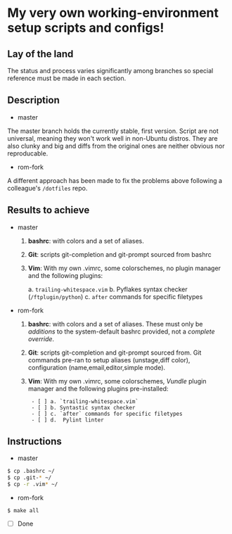 # My very own working-environment setup scripts and configs!

## Lay of the land

The status and process varies significantly among branches so special
reference must be made in each section.


## Description

* master

The master branch holds the currently stable, first version.
Script are not universal, meaning they won't work well in
non-Ubuntu distros.
They are also clunky and big and diffs from the original ones are
neither obvious nor reproducable.

* rom-fork

A different approach has been made to fix the problems above following
a colleague's `/dotfiles` repo.


## Results to achieve

* master

    1. **bashrc**: with colors and a set of aliases.

    2. **Git**: scripts git-completion and git-prompt sourced from bashrc

    3. **Vim**: With my own .vimrc, some colorschemes, no plugin manager and
       the following plugins:

        a. `trailing-whitespace.vim`
        b. Pyflakes syntax checker (`/ftplugin/python`)
        c. `after` commands for specific filetypes

* rom-fork

    1. **bashrc**: with colors and a set of aliases. These must only be
        *additions* to the system-default bashrc provided, not a *complete
        override*.

    2. **Git**: scripts git-completion and git-prompt sourced from. Git
       commands pre-ran to setup aliases (unstage,diff color), configuration
       (name,email,editor,simple mode).

    3. **Vim**: With my own .vimrc, some colorschemes, *Vundle* plugin
        manager and the following plugins pre-installed:

            - [ ] a. `trailing-whitespace.vim`
            - [ ] b. Syntastic syntax checker
            - [ ] c. `after` commands for specific filetypes
            - [ ] d.  Pylint linter


## Instructions

* master

```bash
$ cp .bashrc ~/
$ cp .git-* ~/
$ cp -r .vim* ~/
```

* rom-fork

```$ make all```
- [ ] Done




